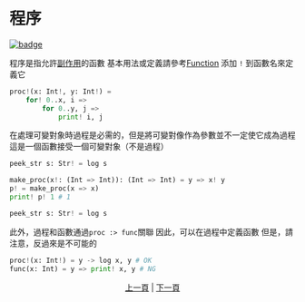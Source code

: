 # 程序

[![badge](https://img.shields.io/endpoint.svg?url=https%3A%2F%2Fgezf7g7pd5.execute-api.ap-northeast-1.amazonaws.com%2Fdefault%2Fsource_up_to_date%3Fowner%3Derg-lang%26repos%3Derg%26ref%3Dmain%26path%3Ddoc/EN/syntax/08_procedure.md%26commit_hash%3D96b113c47ec6ca7ad91a6b486d55758de00d557d)](https://gezf7g7pd5.execute-api.ap-northeast-1.amazonaws.com/default/source_up_to_date?owner=erg-lang&repos=erg&ref=main&path=doc/EN/syntax/08_procedure.md&commit_hash=96b113c47ec6ca7ad91a6b486d55758de00d557d)

程序是指允許[副作用](/07_side_effect.md)的函數
基本用法或定義請參考[Function](/04_function.md)
添加 `!` 到函數名來定義它

```python
proc!(x: Int!, y: Int!) =
    for! 0..x, i =>
        for 0..y, j =>
            print! i, j
```

在處理可變對象時過程是必需的，但是將可變對像作為參數並不一定使它成為過程
這是一個函數接受一個可變對象（不是過程）

```python
peek_str s: Str! = log s

make_proc(x!: (Int => Int)): (Int => Int) = y => x! y
p! = make_proc(x => x)
print! p! 1 # 1
```

```python
peek_str s: Str! = log s
```
此外，過程和函數通過`proc :> func`關聯
因此，可以在過程中定義函數
但是，請注意，反過來是不可能的

```python
proc!(x: Int!) = y -> log x, y # OK
func(x: Int) = y => print! x, y # NG
```

<p align='center'>
    <a href='./07_side_effect.md'>上一頁</a> | <a href='./09_builtin_procs.md'>下一頁</a>
</p>
